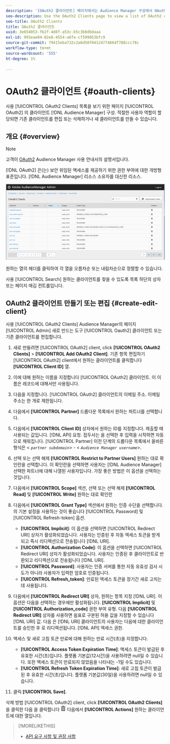 ```yaml
---
description: '[OAuth2 클라이언트] 페이지에서는 Audience Manager 구성에서 OAuth2 클라이언트 목록을 확인할 수 있습니다. 적절한 사용자 역할이 할당되면 기존 클라이언트를 편집 또는 삭제하거나 새 클라이언트를 만들 수 있습니다.'
seo-description: Use the OAuth2 Clients page to view a list of OAuth2 clients in your Audience Manager configuration. You can edit or delete existing clients or create new clients, providing that you have the appropriate user roles assigned.
seo-title: OAuth2 Clients
title: OAuth2 클라이언트
uuid: 3e654053-fb2f-4d8f-a53c-b5c3b8dbdaaa
exl-id: 993eae04-02e8-4554-a6fe-cf599053bfc9
source-git-commit: 79415eba732c2a6d50f04124774664f788ccc78c
workflow-type: tm+mt
source-wordcount: '555'
ht-degree: 1%

---
```


# OAuth2 클라이언트 {#oauth-clients}

사용 [!UICONTROL OAuth2 Clients] 목록을 보기 위한 페이지 [!UICONTROL OAuth2] 의 클라이언트 [!DNL Audience Manager] 구성. 적절한 사용자 역할이 할당되면 기존 클라이언트를 편집 또는 삭제하거나 새 클라이언트를 만들 수 있습니다.

## 개요 {#overview}

<!-- c_oauth.xml -->

>[!NOTE]
>
>고객이 [OAuth2](https://experienceleague.adobe.com/docs/audience-manager/user-guide/api-and-sdk-code/rest-apis/aam-api-getting-started.html#oauth) Audience Manager 사용 안내서의 설명서입니다.

[!DNL OAuth2] 은(는) 보안 위임된 액세스를 제공하기 위한 권한 부여에 대한 개방형 표준입니다. [!DNL Audience Manager] 리소스 소유자를 대신한 리소스.

![](assets/oauth.png)

원하는 열의 헤더를 클릭하여 각 열을 오름차순 또는 내림차순으로 정렬할 수 있습니다.

사용 [!UICONTROL Search] 원하는 클라이언트를 찾을 수 있도록 목록 하단의 상자 또는 페이지 매김 컨트롤입니다.

## OAuth2 클라이언트 만들기 또는 편집 {#create-edit-client}

<!-- t_create_edit_auth.xml -->

사용 [!UICONTROL OAuth2 Clients] Audience Manager의 페이지 [!UICONTROL Admin] 새로 만드는 도구 [!UICONTROL Oauth2] 클라이언트 또는 기존 클라이언트를 편집합니다.

1. 새로 만들려면 [!UICONTROL OAuth2] client, click **[!UICONTROL OAuth2 Clients]** > **[!UICONTROL Add OAuth2 Client]**. 기존 항목 편집하기 [!UICONTROL OAuth2] client에서 원하는 클라이언트를 클릭합니다 **[!UICONTROL Client ID]** 열.
1. 이에 대해 원하는 이름을 지정합니다 [!UICONTROL OAuth2] 클라이언트. 이 이름은 레코드에 대해서만 사용됩니다.
1. 다음을 지정합니다. [!UICONTROL OAuth2] 클라이언트의 이메일 주소. 이메일 주소는 한 개로 제한됩니다.
1. 다음에서 **[!UICONTROL Partner]** 드롭다운 목록에서 원하는 파트너를 선택합니다.
1. 다음에서 **[!UICONTROL Client ID]** 상자에서 원하는 ID를 지정합니다. 제출할 때 사용되는 값입니다. [!DNL API] 요청. 접두사는 을 선택한 후 입력을 시작하면 자동으로 채워집니다. [!UICONTROL Partner] 이전 단계의 드롭다운 목록에서 올바른 형식은 &lt; *`partner subdomain`*> - &lt; *`Audience Manager username`*>.
1. 선택 또는 선택 해제 **[!UICONTROL Restrict to Partner Users]** 원하는 대로 확인란을 선택합니다. 이 확인란을 선택하면 사용자는 [!DNL Audience Manager] 선택한 파트너에 대해 나열된 사용자입니다. 가장 좋은 방법은 이 옵션을 선택하는 것입니다.
1. 다음에서 **[!UICONTROL Scope]** 섹션, 선택 또는 선택 해제 **[!UICONTROL Read]** 및 **[!UICONTROL Write]** 원하는 대로 확인란
1. 다음에서 **[!UICONTROL Grant Type]** 섹션에서 원하는 인증 수단을 선택합니다. 의 기본 설정을 사용하는 것이 좋습니다 [!UICONTROL Password] 및 [!UICONTROL Refresh-token] 옵션.

   * **[!UICONTROL Implicit]**: 이 옵션을 선택하면 [!UICONTROL Redirect URI] 상자가 활성화되었습니다. 사용자는 인증된 후 자동 액세스 토큰을 받게 되고 즉시 리디렉션으로 전송됩니다 [!DNL URI].
   * **[!UICONTROL Authorization Code]**: 이 옵션을 선택하면 [!UICONTROL Redirect URI] 상자가 활성화되었습니다. 사용자는 인증된 후 클라이언트로 반환되고 리디렉션으로 전송됩니다 [!DNL URI].
   * **[!UICONTROL Password]**: 사용자는 인증 서버를 통한 자동 유효성 검사 시도가 아니라 사용자가 입력한 암호로 인증됩니다.
   * **[!UICONTROL Refresh_token]**: 만료된 액세스 토큰을 장기간 새로 고치는 데 사용됩니다.

1. 다음에서 **[!UICONTROL Redirect URI]** 상자, 원하는 항목 지정 [!DNL URI]. 이 옵션은 다음을 선택하는 경우에만 활성화됩니다. **[!UICONTROL Implicit]** 및 **[!UICONTROL Authorization_code]** 권한 부여 유형. 다음 **[!UICONTROL Redirect URI]** 상자를 사용하면 쉼표로 구분된 허용 값을 지정할 수 있습니다 [!DNL URI] 값. 다음 은 [!DNL URI] 클라이언트의 사용자는 다음에 대한 클라이언트를 승인한 후 로 리디렉션됩니다. [!DNL API] 액세스 권한.
1. 액세스 및 새로 고침 토큰 만료에 대해 원하는 만료 시간(초)을 지정합니다.

   * **[!UICONTROL Access Token Expiration Time]**: 액세스 토큰이 발급된 후 유효한 시간(초)입니다. 플랫폼 기본값(12시간)을 사용하려면 null일 수 있습니다. 또한 액세스 토큰이 만료되지 않았음을 나타내는 -1일 수도 있습니다.
   * **[!UICONTROL Refresh Token Expiration Time]**: 새로 고침 토큰이 발급된 후 유효한 시간(초)입니다. 플랫폼 기본값(30일)을 사용하려면 null일 수 있습니다.

1. 클릭 **[!UICONTROL Save]**.

삭제 방법 [!UICONTROL OAuth2] client, click **[!UICONTROL OAuth2 Clients]**&#x200B;을 클릭한 다음 을 클릭합니다  ![](assets/icon_delete.png) 다음에서 **[!UICONTROL Actions]** 원하는 클라이언트에 대한 열입니다.

>[!MORELIKETHIS]
>
>* [API 요구 사항 및 권장 사항](../admin-oauth2/aam-admin-api-requirements.md)

